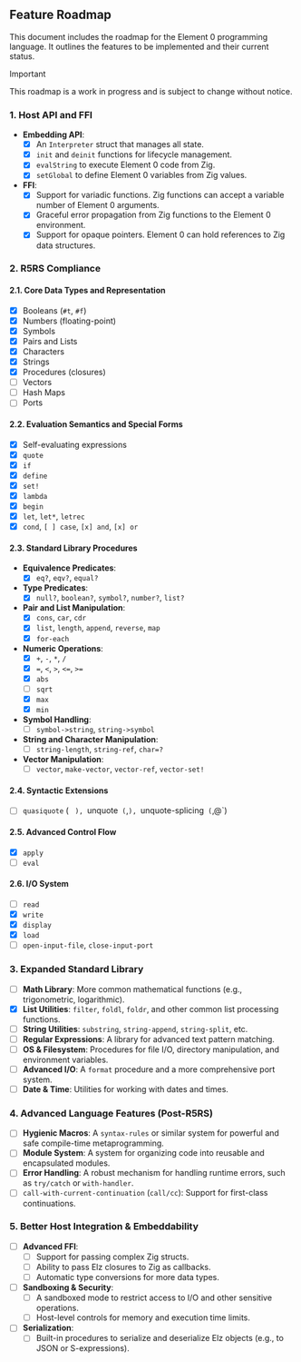 ## Feature Roadmap

This document includes the roadmap for the Element 0 programming language.
It outlines the features to be implemented and their current status.

> [!IMPORTANT]
> This roadmap is a work in progress and is subject to change without notice.

### 1. Host API and FFI

* **Embedding API**:
    * [x] An `Interpreter` struct that manages all state.
    * [x] `init` and `deinit` functions for lifecycle management.
    * [x] `evalString` to execute Element 0 code from Zig.
    * [x] `setGlobal` to define Element 0 variables from Zig values.
* **FFI**:
    * [x] Support for variadic functions. Zig functions can accept a variable number of Element 0 arguments.
    * [x] Graceful error propagation from Zig functions to the Element 0 environment.
    * [x] Support for opaque pointers. Element 0 can hold references to Zig data structures.

### 2. R5RS Compliance

#### 2.1. Core Data Types and Representation

* [x] Booleans (`#t`, `#f`)
* [x] Numbers (floating-point)
* [x] Symbols
* [x] Pairs and Lists
* [x] Characters
* [x] Strings
* [x] Procedures (closures)
* [ ] Vectors
* [ ] Hash Maps
* [ ] Ports

#### 2.2. Evaluation Semantics and Special Forms

* [x] Self-evaluating expressions
* [x] `quote`
* [x] `if`
* [x] `define`
* [x] `set!`
* [x] `lambda`
* [x] `begin`
* [x] `let`, `let*`, `letrec`
* [x] `cond`, `[ ] case`, `[x] and`, `[x] or`

#### 2.3. Standard Library Procedures

* **Equivalence Predicates**:
    * [x] `eq?`, `eqv?`, `equal?`
* **Type Predicates**:
    * [x] `null?`, `boolean?`, `symbol?`, `number?`, `list?`
* **Pair and List Manipulation**:
    * [x] `cons`, `car`, `cdr`
    * [x] `list`, `length`, `append`, `reverse`, `map`
    * [x] `for-each`
* **Numeric Operations**:
    * [x] `+`, `-`, `*`, `/`
    * [x] `=`, `<`, `>`, `<=`, `>=`
    * [x] `abs`
    * [ ] `sqrt`
    * [x] `max`
    * [x] `min`
* **Symbol Handling**:
    * [ ] `symbol->string`, `string->symbol`
* **String and Character Manipulation**:
    * [ ] `string-length`, `string-ref`, `char=?`
* **Vector Manipulation**:
    * [ ] `vector`, `make-vector`, `vector-ref`, `vector-set!`

#### 2.4. Syntactic Extensions

* [ ] `quasiquote` (` ` `), `unquote` (`,`), `unquote-splicing` (`,@`)

#### 2.5. Advanced Control Flow

* [x] `apply`
* [ ] `eval`

#### 2.6. I/O System

* [ ] `read`
* [x] `write`
* [x] `display`
* [x] `load`
* [ ] `open-input-file`, `close-input-port`

### 3. Expanded Standard Library

* [ ] **Math Library**: More common mathematical functions (e.g., trigonometric, logarithmic).
* [x] **List Utilities**: `filter`, `foldl`, `foldr`, and other common list processing functions.
* [ ] **String Utilities**: `substring`, `string-append`, `string-split`, etc.
* [ ] **Regular Expressions**: A library for advanced text pattern matching.
* [ ] **OS & Filesystem**: Procedures for file I/O, directory manipulation, and environment variables.
* [ ] **Advanced I/O**: A `format` procedure and a more comprehensive port system.
* [ ] **Date & Time**: Utilities for working with dates and times.

### 4. Advanced Language Features (Post-R5RS)

* [ ] **Hygienic Macros**: A `syntax-rules` or similar system for powerful and safe compile-time metaprogramming.
* [ ] **Module System**: A system for organizing code into reusable and encapsulated modules.
* [ ] **Error Handling**: A robust mechanism for handling runtime errors, such as `try/catch` or `with-handler`.
* [ ] `call-with-current-continuation` (`call/cc`): Support for first-class continuations.

### 5. Better Host Integration & Embeddability

* [ ] **Advanced FFI**:
    * [ ] Support for passing complex Zig structs.
    * [ ] Ability to pass Elz closures to Zig as callbacks.
    * [ ] Automatic type conversions for more data types.
* [ ] **Sandboxing & Security**:
    * [ ] A sandboxed mode to restrict access to I/O and other sensitive operations.
    * [ ] Host-level controls for memory and execution time limits.
* [ ] **Serialization**:
    * [ ] Built-in procedures to serialize and deserialize Elz objects (e.g., to JSON or S-expressions).

